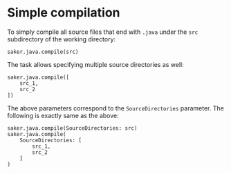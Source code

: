 # Simple compilation

To simply compile all source files that end with `.java` under the `src` subdirectory of the working directory:

```sakerscript
saker.java.compile(src)
```

The task allows specifying multiple source directories as well:

```sakerscript
saker.java.compile([
	src_1,
	src_2
])
```

The above parameters correspond to the `SourceDirectories` parameter. The following is exactly same as the above:

```sakerscript
saker.java.compile(SourceDirectories: src)
saker.java.compile(
	SourceDirectories: [
		src_1,
		src_2
	]
)
```